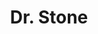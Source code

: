 ---
layout: lecteur.njk
tags : stone

title : Dr. Stone
episode : 06
saison : 1
iframe : https://dood.to/e/qr45d6zo4459

cc :  VostFr
---